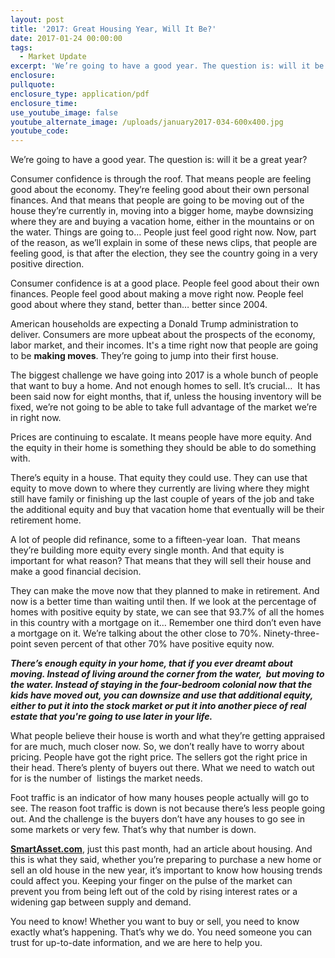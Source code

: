 ```yaml
---
layout: post
title: '2017: Great Housing Year, Will It Be?'
date: 2017-01-24 00:00:00
tags:
  - Market Update
excerpt: 'We’re going to have a good year. The question is: will it be a great year?'
enclosure:
pullquote:
enclosure_type: application/pdf
enclosure_time:
use_youtube_image: false
youtube_alternate_image: /uploads/january2017-034-600x400.jpg
youtube_code:
---
```



We’re going to have a good year. The question is: will it be a great year?

Consumer confidence is through the roof. That means people are feeling good about the economy. They’re feeling good about their own personal finances. And that means that people are going to be moving out of the house they’re currently in, moving into a bigger home, maybe downsizing where they are and buying a vacation home, either in the mountains or on the water. Things are going to… People just feel good right now. Now, part of the reason, as we’ll explain in some of these news clips, that people are feeling good, is that after the election, they see the country going in a very positive direction.

Consumer confidence is at a good place. People feel good about their own finances. People feel good about making a move right now. People feel good about where they stand, better than… better since 2004.

American households are expecting a Donald Trump administration to deliver. Consumers are more upbeat about the prospects of the economy, labor market, and their incomes. It's a time right now that people are going to be **making moves**. They’re going to jump into their first house.

The biggest challenge we have going into 2017 is a whole bunch of people that want to buy a home. And not enough homes to sell. It’s crucial… &nbsp;It has been said now for eight months, that if, unless the housing inventory will be fixed, we’re not going to be able to take full advantage of the market we’re in right now.

Prices are continuing to escalate. It means people have more equity. And the equity in their home is something they should be able to do something with.

There’s equity in a house. That equity they could use. They can use that equity to move down to where they currently are living where they might still have family or finishing up the last couple of years of the job and take the additional equity and buy that vacation home that eventually will be their retirement home.

A lot of people did refinance, some to a fifteen-year loan. &nbsp;That means they’re building more equity every single month. And that equity is important for what reason? That means that they will sell their house and make a good financial decision.

They can make the move now that they planned to make in retirement. And now is a better time than waiting until then. If we look at the percentage of homes with positive equity by state, we can see that 93.7% of all the homes in this country with a mortgage on it… Remember one third don’t even have a mortgage on it. We’re talking about the other close to 70%. Ninety-three-point seven percent of that other 70% have positive equity now.

***There’s enough equity in your home, that if you ever dreamt about moving. Instead of living around the corner from the water, &nbsp;but moving to the water. Instead of staying in the four-bedroom colonial now that the kids have moved out, you can downsize and use that additional equity, either to put it into the stock market or put it into another piece of real estate that you're going to use later in your life.***

What people believe their house is worth and what they’re getting appraised for are much, much closer now. So, we don’t really have to worry about pricing. People have got the right price. The sellers got the right price in their head. There’s plenty of buyers out there. What we need to watch out for is the number of &nbsp;listings the market needs.

Foot traffic is an indicator of how many houses people actually will go to see. The reason foot traffic is down is not because there’s less people going out. And the challenge is the buyers don’t have any houses to go see in some markets or very few. That’s why that number is down.

**[SmartAsset.com](https://smartasset.com/mortgage/real-estate-trends-2017)**, just this past month, had an article about housing. And this is what they said, whether you’re preparing to purchase a new home or sell an old house in the new year, it’s important to know how housing trends could affect you. Keeping your finger on the pulse of the market can prevent you from being left out of the cold by rising interest rates or a widening gap between supply and demand.

You need to know! Whether you want to buy or sell, you need to know exactly what’s happening. That’s why we do. You need someone you can trust for up-to-date information, and we are here to help you.
